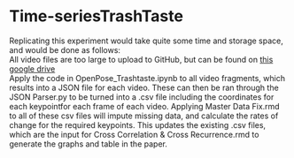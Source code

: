 # Time-seriesTrashTaste
Replicating this experiment would take quite some time and storage space, and would be done as follows: <br/>
All video files are too large to upload to GitHub, but can be found on [this google drive](https://drive.google.com/drive/folders/1MbY4JR7duoqRbc8X90nZo-JpHpGkQZnx?usp=sharing) <br/>
Apply the code in OpenPose_Trashtaste.ipynb to all video fragments, which results into a JSON file for each video. These can then be ran through the JSON Parser.py to be turned into a .csv file including the coordinates for each keypointfor each frame of each video. Applying Master Data Fix.rmd to all of these csv files will impute missing data, and calculate the rates of change for the required keypoints. This updates the existing .csv files, which are the input for Cross Correlation & Cross Recurrence.rmd to generate the graphs and table in the paper.
